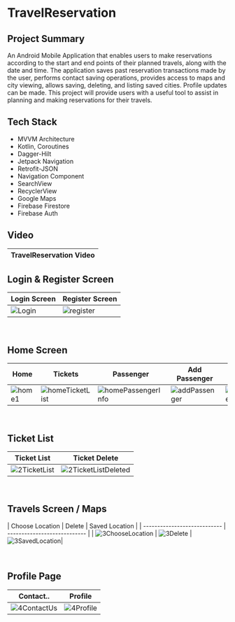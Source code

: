 # TravelReservation

## Project Summary

An Android Mobile Application that enables users to make reservations according to the start and end points of their planned travels, along with the date and time. The application saves past reservation transactions made by the user, performs contact saving operations, provides access to maps and city viewing, allows saving, deleting, and listing saved cities. Profile updates can be made.
This project will provide users with a useful tool to assist in planning and making reservations for their travels.

## Tech Stack 
 - MVVM Architecture
 - Kotlin, Coroutines
 - Dagger-Hilt
 - Jetpack Navigation
 - Retrofit-JSON
 - Navigation Component
 - SearchView
 - RecyclerView
 - Google Maps
 - Firebase Firestore
 - Firebase Auth

 
 ## Video
 
| TravelReservation Video |
| ---------------------------- |


## Login & Register Screen

| Login Screen | Register Screen |
| ---------------------------- | ---------------------------- |
|![Login](https://github.com/ahmetgurr/TravelReservation/assets/92628011/25d20fc7-0c16-48d6-9125-cf73fcb4da8a)|![register](https://github.com/ahmetgurr/TravelReservation/assets/92628011/a32f3818-d731-4a30-9a48-e8b856f9b328)|


</br>

## Home Screen
| Home | Tickets | Passenger | Add Passenger | Choose Seat | 
| ---------------------------- | ---------------------------- | ---------------------------- | ---------------------------- | ---------------------------- |
|![home1](https://github.com/ahmetgurr/TravelReservation/assets/92628011/29738c2d-2be5-4347-9aaf-2bf40af0427f)| ![homeTicketList](https://github.com/ahmetgurr/TravelReservation/assets/92628011/0960abc7-0fd4-48e9-ac78-523c620c910d)|![homePassengerInfo](https://github.com/ahmetgurr/TravelReservation/assets/92628011/0ddc2f46-796d-443c-831c-284d4c90b182) | ![addPassenger](https://github.com/ahmetgurr/TravelReservation/assets/92628011/58055530-28cb-482a-85ed-c937e87b0f51) | ![chooseSeat](https://github.com/ahmetgurr/TravelReservation/assets/92628011/ae203c6f-b551-4f0c-941e-184b7e889cdd)




</br>

## Ticket List
| Ticket List | Ticket Delete |
| ---------------------------- | ---------------------------- |
|![2TicketList](https://github.com/ahmetgurr/TravelReservation/assets/92628011/2f897df4-8327-4737-9f7c-84243a3faac3) |![2TicketListDeleted](https://github.com/ahmetgurr/TravelReservation/assets/92628011/63ecdaa0-60dd-4295-afe5-80673c95f0b4)|

</br>


## Travels Screen / Maps
| Choose Location |  Delete | Saved Location |
| ---------------------------- | ---------------------------- |
| ![3ChooseLocation](https://github.com/ahmetgurr/TravelReservation/assets/92628011/df7cf880-78b8-4396-a177-07c30d3bf8ee) | ![3Delete](https://github.com/ahmetgurr/TravelReservation/assets/92628011/ef406368-e600-4dad-a92a-a2000bb4ab69) | ![3SavedLocation](https://github.com/ahmetgurr/TravelReservation/assets/92628011/4eae9e26-1b8a-44ff-bb49-65d521c3fa71)|

</br>


## Profile Page
| Contact..  |  Profile |
| ---------------------------- | ---------------------------- |
| ![4ContactUs](https://github.com/ahmetgurr/TravelReservation/assets/92628011/76a96b65-ffb6-4f42-a1b1-8fd9920cd263) | ![4Profile](https://github.com/ahmetgurr/TravelReservation/assets/92628011/8028655a-2642-474c-8f0e-d5d98bdcc90e) |



</br>



